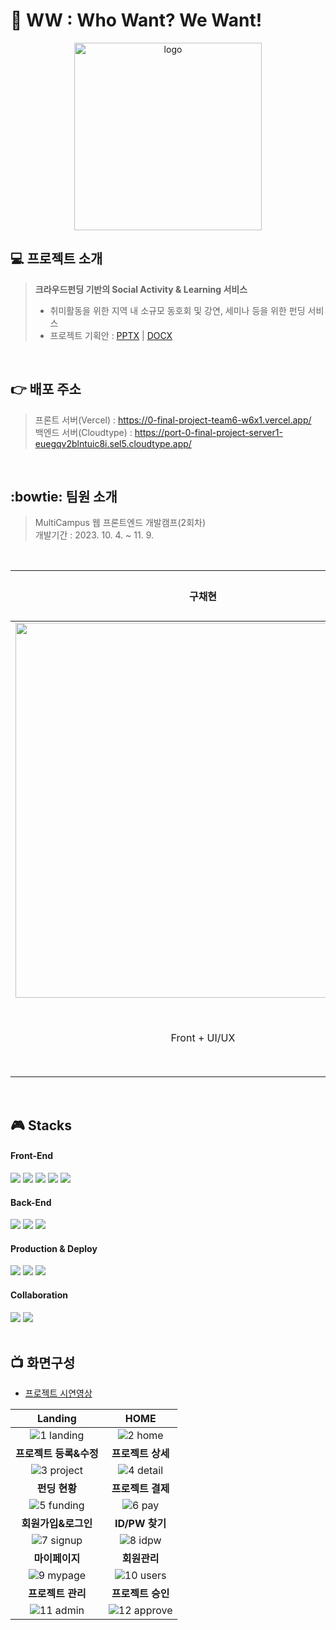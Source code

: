 # :running:  WW : Who Want? We Want!
<p align="center"><img src="https://0-final-project-team6-w6x1.vercel.app/img/logo.png" width="300px" alt="logo"></p>

## :computer: 프로젝트 소개
> <b>크라우드펀딩 기반의 Social Activity & Learning 서비스</b> <br/>
> * 취미활동을 위한 지역 내 소규모 동호회 및 강연, 세미나 등을 위한 펀딩 서비스 <br/>
> * 프로젝트 기획안 : [PPTX](https://docs.google.com/presentation/d/1liaOinHjDXMTQLIPyRAjowixjl3nFqzA/edit#slide=id.p1 "프로젝트기획안") | [DOCX](https://docs.google.com/document/d/1AEMmD6MUbtEU5x0BQSoyjueNZ6Bx6gmt/edit#heading=h.gjdgxs "프로젝트기획안")
 <br/>

## :point_right: 배포 주소
> 프론트 서버(Vercel) : https://0-final-project-team6-w6x1.vercel.app/ <br/>
> 백엔드 서버(Cloudtype) : https://port-0-final-project-server1-euegqv2blntuic8i.sel5.cloudtype.app/
<br/>

## :bowtie: 팀원 소개
> MultiCampus 웹 프론트엔드 개발캠프(2회차)<br/>
> 개발기간 : 2023. 10. 4. ~ 11. 9.
<br/>

구채현 | [권경민](https://github.com/whiteNib "권경민") | [박지애](https://github.com/jiiiiiaiiiii "박지애") | 안성민 | 이서준 | [조원혁](https://github.com/wkjproject "조원혁") 
:------------: | :-------------: | :-------------: | :-------------: | :-------------: | :-------------: 
<img src="https://github.com/whiteNib/0_Final_Project_Team6/assets/93249652/b52d009a-f37c-4ed5-8e05-a31f143a8d60" width="600px"> | <img src="https://github.com/whiteNib/0_Final_Project_Team6/assets/93249652/8773e7ee-b1fa-4134-9ee8-255b214ff8f7" width="600px"> | <img src="https://github.com/whiteNib/0_Final_Project_Team6/assets/93249652/ad7d0791-63cb-4c23-9a5a-efb6a6163390" width="600px"> |![안성민](https://github.com/whiteNib/0_Final_Project_Team6/assets/93249652/1a6899c8-0cf6-44e1-8e77-851c9b891852) | ![이서준](https://github.com/whiteNib/0_Final_Project_Team6/assets/93249652/9da29dca-6621-4d3f-8342-7b586fba7dfd) | ![조원혁](https://github.com/whiteNib/0_Final_Project_Team6/assets/93249652/e8ccda31-7186-4889-9c7f-55c96945af6c)
Front + UI/UX | Front + Server | Front + 조장 | Front + Server | 기획 + 문서 | Front + DB
<br/>

## :video_game: Stacks
#### Front-End
<div>
  <img src="https://img.shields.io/badge/html5-E34F26?style=for-the-badge&logo=html5&logoColor=white">
  <img src="https://img.shields.io/badge/css-1572B6?style=for-the-badge&logo=css3&logoColor=white">
  <img src="https://img.shields.io/badge/javascript-F7DF1E?style=for-the-badge&logo=javascript&logoColor=black">
  <img src="https://img.shields.io/badge/react-61DAFB?style=for-the-badge&logo=react&logoColor=black">
  <img src="https://img.shields.io/badge/redux-764ABC?style=for-the-badge&logo=redux&logoColor=black">
</div>

#### Back-End
<div>
  <img src="https://img.shields.io/badge/node.js-339933?style=for-the-badge&logo=Node.js&logoColor=white">
  <img src="https://img.shields.io/badge/jsonwebtokens-000000?style=for-the-badge&logo=jsonwebtokens&logoColor=white">
  <img src="https://img.shields.io/badge/mongoDB-47A248?style=for-the-badge&logo=MongoDB&logoColor=white">
</div>

#### Production & Deploy
<div>
  <img src="https://img.shields.io/badge/visualstudiocode-007ACC?style=for-the-badge&logo=visualstudiocode&logoColor=white">  
  <img src="https://img.shields.io/badge/github-181717?style=for-the-badge&logo=github&logoColor=white">  
  <img src="https://img.shields.io/badge/vercel-181717?style=for-the-badge&logo=vercel&logoColor=white">
</div>

#### Collaboration
<div>
  <img src="https://img.shields.io/badge/slack-4A154B?style=for-the-badge&logo=slack&logoColor=white">
  <img src="https://img.shields.io/badge/notion-000000?style=for-the-badge&logo=notion&logoColor=white">
</div>
<br/>

## :tv: 화면구성
* [프로젝트 시연영상](https://www.youtube.com/watch?v=dR1xooSlbNA "프로젝트 시연영상")


 Landing | HOME
 :-:|:-:
![1 landing](https://github.com/whiteNib/0_Final_Project_Team6/assets/93249652/a3a29de1-2175-44b2-9a66-06af81cdcb73) | ![2 home](https://github.com/whiteNib/0_Final_Project_Team6/assets/93249652/bbd69c37-8a97-4a1b-81e6-90173d3fb9d8) 
<b>프로젝트 등록&수정</b> | <b>프로젝트 상세</b>
![3 project](https://github.com/whiteNib/0_Final_Project_Team6/assets/93249652/5d456e9b-7948-4571-841a-d0013855e1a0) | ![4 detail](https://github.com/whiteNib/0_Final_Project_Team6/assets/93249652/56b578f3-aa85-466d-8dc3-d681343b7671) 
<b>펀딩 현황</b> | <b>프로젝트 결제</b>
![5 funding](https://github.com/whiteNib/0_Final_Project_Team6/assets/93249652/6fdeb35b-d362-412b-b73f-6e7ab6153c35) | ![6 pay](https://github.com/whiteNib/0_Final_Project_Team6/assets/93249652/1152cde5-421e-4928-82d1-8b33f80dc663) 
<b>회원가입&로그인</b> | <b>ID/PW 찾기</b>
![7 signup](https://github.com/whiteNib/0_Final_Project_Team6/assets/93249652/676ecc02-63bb-40cc-b721-e276615840d2) | ![8 idpw](https://github.com/whiteNib/0_Final_Project_Team6/assets/93249652/8654fd8d-770f-47ce-84cb-4c6eee2b1743) 
<b>마이페이지</b> | <b>회원관리</b>
![9 mypage](https://github.com/whiteNib/0_Final_Project_Team6/assets/93249652/ecf513a0-2bab-4603-8ad8-b63ea22be495) | ![10 users](https://github.com/whiteNib/0_Final_Project_Team6/assets/93249652/229e02ed-cd9f-4e66-8acf-8cfe333e4175) 
<b>프로젝트 관리</b> | <b>프로젝트 승인</b>
![11 admin](https://github.com/whiteNib/0_Final_Project_Team6/assets/93249652/291201ac-90b9-405e-83a3-050e36c51cf0) | ![12 approve](https://github.com/whiteNib/0_Final_Project_Team6/assets/93249652/64137713-afea-445e-8789-1f951e559ab4) 
